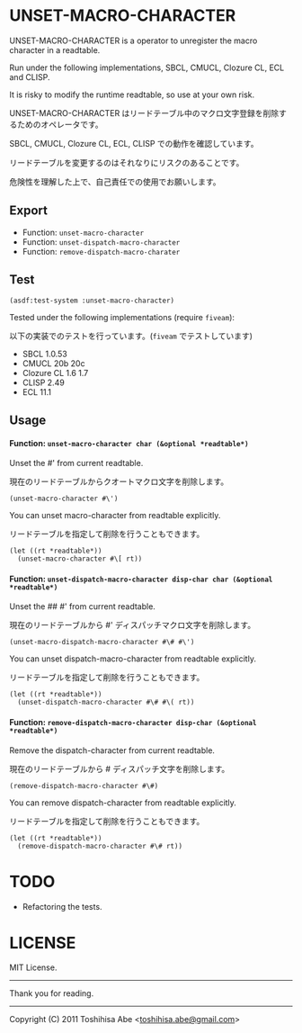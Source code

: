 
UNSET-MACRO-CHARACTER
=====================

UNSET-MACRO-CHARACTER is a operator to unregister the macro character in a readtable.

Run under the following implementations, SBCL, CMUCL, Clozure CL, ECL and CLISP.

It is risky to modify the runtime readtable, so use at your own risk.

UNSET-MACRO-CHARACTER はリードテーブル中のマクロ文字登録を削除するためのオペレータです。

SBCL, CMUCL, Clozure CL, ECL, CLISP での動作を確認しています。

リードテーブルを変更するのはそれなりにリスクのあることです。

危険性を理解した上で、自己責任での使用でお願いします。


Export
------
* Function: `unset-macro-character`
* Function: `unset-dispatch-macro-character`
* Function: `remove-dispatch-macro-charater`

Test
----

    (asdf:test-system :unset-macro-character)


Tested under the following implementations (require `fiveam`):

以下の実装でのテストを行っています。(`fiveam` でテストしています)

* SBCL 1.0.53
* CMUCL 20b 20c
* Clozure CL 1.6 1.7
* CLISP 2.49
* ECL 11.1

Usage
-----

#### Function: `unset-macro-character char (&optional *readtable*)`


Unset the #\' from current readtable.

現在のリードテーブルからクオートマクロ文字を削除します。

    (unset-macro-character #\')

You can unset macro-character from readtable explicitly.

リードテーブルを指定して削除を行うこともできます。

    (let ((rt *readtable*))
      (unset-macro-character #\[ rt))



#### Function: `unset-dispatch-macro-character disp-char char (&optional *readtable*)`


Unset the #\# #\' from current readtable.

現在のリードテーブルから #' ディスパッチマクロ文字を削除します。

    (unset-macro-dispatch-macro-character #\# #\')

You can unset dispatch-macro-character from readtable explicitly.

リードテーブルを指定して削除を行うこともできます。


    (let ((rt *readtable*))
      (unset-dispatch-macro-character #\# #\( rt))


#### Function: `remove-dispatch-macro-character disp-char (&optional *readtable*)`


Remove the dispatch-character from current readtable.

現在のリードテーブルから # ディスパッチ文字を削除します。


    (remove-dispatch-macro-character #\#)

You can remove dispatch-character from readtable explicitly.

リードテーブルを指定して削除を行うこともできます。


    (let ((rt *readtable*))
      (remove-dispatch-macro-character #\# rt))


TODO
====

* Refactoring the tests.

LICENSE
=======

MIT License.

----

Thank you for reading.

----
Copyright (C) 2011 Toshihisa Abe <<toshihisa.abe@gmail.com>>
